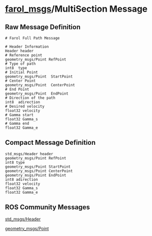 [farol_msgs](README.md)/MultiSection Message
=====================================================

Raw Message Definition
----------------------
```
# Farol Full Path Message  
  
# Header Information  
Header header  
# Reference point  
geometry_msgs/Point RefPoint  
# Type of path  
int8  type  
# Initial Point  
geometry_msgs/Point  StartPoint  
# Center Point  
geometry_msgs/Point  CenterPoint  
# End Point  
geometry_msgs/Point  EndPoint  
# Direction of the path  
int8  adirection  
# Desired velocity  
float32 velocity  
# Gamma start  
float32 Gamma_s  
# Gamma end  
float32 Gamma_e  
```
Compact Message Definition
--------------------------
```
std_msgs/Header header  
geometry_msgs/Point RefPoint  
int8 type  
geometry_msgs/Point StartPoint  
geometry_msgs/Point CenterPoint  
geometry_msgs/Point EndPoint  
int8 adirection  
float32 velocity  
float32 Gamma_s  
float32 Gamma_e  
```

ROS Community Messages 
--------------------------
[std_msgs/Header](http://docs.ros.org/en/noetic/api/std_msgs/html/msg/Header.html)

[geometry_msgs/Point](http://docs.ros.org/en/noetic/api/geometry_msgs/html/msg/Point.html)

